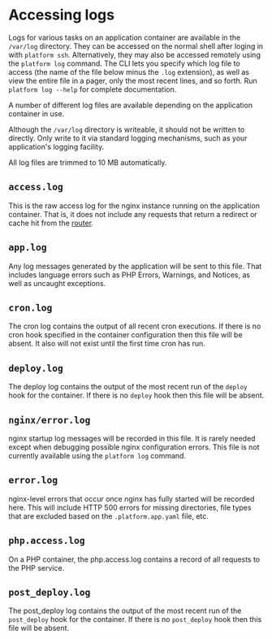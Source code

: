 # Accessing logs

Logs for various tasks on an application container are available in the `/var/log` directory.  They can be accessed on the normal shell after loging in with `platform ssh`.  Alternatively, they may also be accessed remotely using the `platform log` command.  The CLI lets you specify which log file to access (the name of the file below minus the `.log` extension), as well as view the entire file in a pager, only the most recent lines, and so forth.  Run `platform log --help` for complete documentation.

A number of different log files are available depending on the application container in use.

Although the `/var/log` directory is writeable, it should not be written to directly. Only write to it via standard logging mechanisms, such as your application's logging facility.

All log files are trimmed to 10 MB automatically.

## `access.log`

This is the raw access log for the nginx instance running on the application container. That is, it does not include any requests that return a redirect or cache hit from the [router](administration/routes.md).

## `app.log`

Any log messages generated by the application will be sent to this file.  That includes language errors such as PHP Errors, Warnings, and Notices, as well as uncaught exceptions.

## `cron.log`

The cron log contains the output of all recent cron executions.  If there is no cron hook specified in the container configuration then this file will be absent. It also will not exist until the first time cron has run.

## `deploy.log`

The deploy log contains the output of the most recent run of the `deploy` hook for the container.  If there is no `deploy` hook then this file will be absent.

## `nginx/error.log`

nginx startup log messages will be recorded in this file.  It is rarely needed except when debugging possible nginx configuration errors. This file is not currently available using the `platform log` command.

## `error.log`

nginx-level errors that occur once nginx has fully started will be recorded here. This will include HTTP 500 errors for missing directories, file types that are excluded based on the `.platform.app.yaml` file, etc.

## `php.access.log`

On a PHP container, the php.access.log contains a record of all requests to the PHP service.

## `post_deploy.log`

The post_deploy log contains the output of the most recent run of the `post_deploy` hook for the container.  If there is no `post_deploy` hook then this file will be absent.
